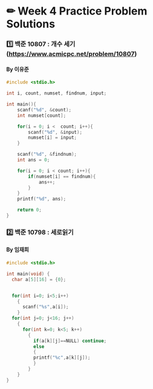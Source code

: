 # ✏ Week 4 Practice Problem Solutions

### 1️⃣ 백준 10807 : 개수 세기 (https://www.acmicpc.net/problem/10807)
#### By 이유준
```c
#include <stdio.h>

int i, count, numset, findnum, input;

int main(){
    scanf("%d", &count);
    int numset[count];

    for(i = 0; i <  count; i++){
        scanf("%d", &input);
        numset[i] = input;
    }

    scanf("%d", &findnum);
    int ans = 0;

    for(i = 0; i < count; i++){
        if(numset[i] == findnum){
            ans++;
        }
    }
    printf("%d", ans);

    return 0;
}
```



### 2️⃣ 백준 10798 : 세로읽기
#### By 임재희
```c
#include <stdio.h>

int main(void) {
  char a[5][16] = {0};


  for(int i=0; i<5;i++)
    {
      scanf("%s",a[i]);
    }
  for(int j=0; j<16; j++)
    {
      for(int k=0; k<5; k++)
        {
          if(a[k][j]==NULL) continue;
          else
          {
          printf("%c",a[k][j]);
          }
        }
    }
}  
```
